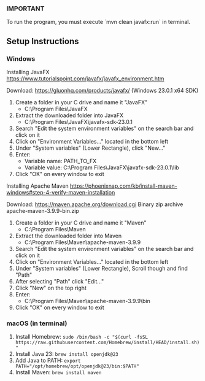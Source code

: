 <h3>IMPORTANT</h3>
To run the program, you must execute `mvn clean javafx:run` in terminal.

<h2>Setup Instructions</h2>
<h3>Windows</h3>

Installing JavaFX
https://www.tutorialspoint.com/javafx/javafx_environment.htm

Download:
https://gluonhq.com/products/javafx/
(Windows 23.0.1 x64 SDK)

1. Create a folder in your C drive and name it "JavaFX"
    - C:\Program Files\JavaFX
2. Extract the downloaded folder into JavaFX
   - C:\Program Files\JavaFX\javafx-sdk-23.0.1
3. Search "Edit the system environment variables" on the search bar and click on it
4. Click on "Environment Variables..." located in the bottom left
5. Under "System variables" (Lower Rectangle), click "New..."
6. Enter:
   - Variable name: PATH_TO_FX
   - Variable value: C:\Program Files\JavaFX\javafx-sdk-23.0.1\lib
7. Click "OK" on every window to exit

Installing Apache Maven
https://phoenixnap.com/kb/install-maven-windows#step-4-verify-maven-installation

Download:
https://maven.apache.org/download.cgi
Binary zip archive apache-maven-3.9.9-bin.zip

1. Create a folder in your C drive and name it "Maven"
   - C:\Program Files\Maven
2. Extract the downloaded folder into Maven
   - C:\Program Files\Maven\apache-maven-3.9.9
3. Search "Edit the system environment variables" on the search bar and click on it
4. Click on "Environment Variables..." located in the bottom left
5. Under "System variables" (Lower Rectangle), Scroll though and find "Path"
6. After selecting "Path" click "Edit..."
7. Click "New" on the top right
8. Enter:
   - C:\Program Files\Maven\apache-maven-3.9.9\bin
9. Click "OK" on every window to exit

<h3>macOS (in terminal)</h3>

1. Install Homebrew: `sudo /bin/bash -c "$(curl -fsSL https://raw.githubusercontent.com/Homebrew/install/HEAD/install.sh)"`
2. Install Java 23: `brew install openjdk@23`
3. Add Java to PATH: `export PATH="/opt/homebrew/opt/openjdk@23/bin:$PATH"`
4. Install Maven: `brew install maven`